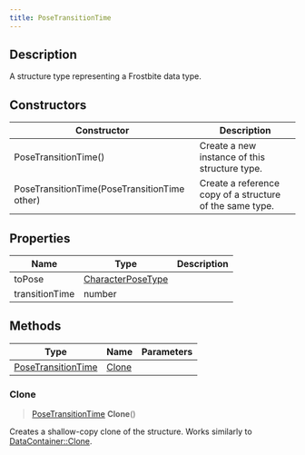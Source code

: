 ```yaml
---
title: PoseTransitionTime
---
```

## Description

A structure type representing a Frostbite data type.

## Constructors

| Constructor                                  | Description                                              |
| -------------------------------------------- | -------------------------------------------------------- |
| PoseTransitionTime()                         | Create a new instance of this structure type.            |
| PoseTransitionTime(PoseTransitionTime other) | Create a reference copy of a structure of the same type. |

## Properties

| Name           | Type                                   | Description |
| -------------- | -------------------------------------- | ----------- |
| toPose         | [CharacterPoseType](CharacterPoseType) |             |
| transitionTime | number                                 |             |

## Methods

| Type                                     | Name            | Parameters |
| ---------------------------------------- | --------------- | ---------- |
| [PoseTransitionTime](PoseTransitionTime) | [Clone](#clone) |            |

### Clone

> [PoseTransitionTime](PoseTransitionTime) **Clone**()

Creates a shallow-copy clone of the structure. Works similarly to [DataContainer::Clone](/vext/ref/shared/class/datacontainer#clone).
